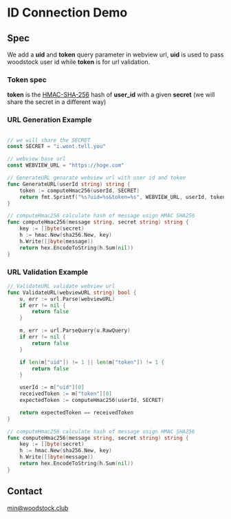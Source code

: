 # ID Connection Demo

## Spec

We add a **uid** and **token** query parameter in webview url, **uid** is used to pass woodstock user id while **token** is for url validation.

### Token spec

**token** is the [HMAC-SHA-256](https://en.wikipedia.org/wiki/HMAC) hash of **user_id** with a given **secret** (we will share the secret in a different way)

### URL Generation Example

```go

// we will share the SECRET
const SECRET = "i.wont.tell.you"

// webview base url
const WEBVIEW_URL = "https://hoge.com"

// GenerateURL genarate webview url with user id and token
func GenerateURL(userId string) string {
	token := computeHmac256(userId, SECRET)
	return fmt.Sprintf("%s?uid=%s&token=%s", WEBVIEW_URL, userId, token)
}

// computeHmac256 calculate hash of message usign HMAC SHA256
func computeHmac256(message string, secret string) string {
	key := []byte(secret)
	h := hmac.New(sha256.New, key)
	h.Write([]byte(message))
	return hex.EncodeToString(h.Sum(nil))
}
```

### URL Validation Example

```go
// ValidateURL validate webview url
func ValidateURL(webviewURL string) bool {
	u, err := url.Parse(webviewURL)
	if err != nil {
		return false
	}

	m, err := url.ParseQuery(u.RawQuery)
	if err != nil {
		return false
	}

	if len(m["uid"]) != 1 || len(m["token"]) != 1 {
		return false
	}

	userId := m["uid"][0]
	receivedToken := m["token"][0]
	expectedToken := computeHmac256(userId, SECRET)

	return expectedToken == receivedToken
}

// computeHmac256 calculate hash of message usign HMAC SHA256
func computeHmac256(message string, secret string) string {
	key := []byte(secret)
	h := hmac.New(sha256.New, key)
	h.Write([]byte(message))
	return hex.EncodeToString(h.Sum(nil))
}
```

## Contact

min@woodstock.club
